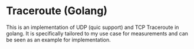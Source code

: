 # Traceroute (Golang)

This is an implementation of UDP (quic support) and TCP Traceroute in golang. 
It is specifically tailored to my use case for measurements and can be seen as an example for implementation.
